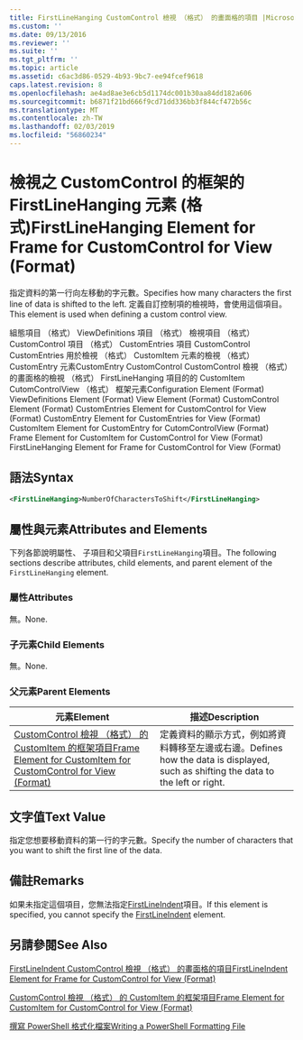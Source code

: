 ```yaml
---
title: FirstLineHanging CustomControl 檢視 （格式） 的畫面格的項目 |Microsoft Docs
ms.custom: ''
ms.date: 09/13/2016
ms.reviewer: ''
ms.suite: ''
ms.tgt_pltfrm: ''
ms.topic: article
ms.assetid: c6ac3d86-0529-4b93-9bc7-ee94fcef9618
caps.latest.revision: 8
ms.openlocfilehash: ae4ad8ae3e6cb5d1174dc001b30aa84dd182a606
ms.sourcegitcommit: b6871f21bd666f9cd71dd336bb3f844cf472b56c
ms.translationtype: MT
ms.contentlocale: zh-TW
ms.lasthandoff: 02/03/2019
ms.locfileid: "56860234"
---
```

# <a name="firstlinehanging-element-for-frame-for-customcontrol-for-view-format"></a><span data-ttu-id="5414c-102">檢視之 CustomControl 的框架的 FirstLineHanging 元素 (格式)</span><span class="sxs-lookup"><span data-stu-id="5414c-102">FirstLineHanging Element for Frame for CustomControl for View (Format)</span></span>

<span data-ttu-id="5414c-103">指定資料的第一行向左移動的字元數。</span><span class="sxs-lookup"><span data-stu-id="5414c-103">Specifies how many characters the first line of data is shifted to the left.</span></span> <span data-ttu-id="5414c-104">定義自訂控制項的檢視時，會使用這個項目。</span><span class="sxs-lookup"><span data-stu-id="5414c-104">This element is used when defining a custom control view.</span></span>

<span data-ttu-id="5414c-105">組態項目 （格式） ViewDefinitions 項目 （格式） 檢視項目 （格式） CustomControl 項目 （格式） CustomEntries 項目 CustomControl CustomEntries 用於檢視 （格式） CustomItem 元素的檢視 （格式） CustomEntry 元素CustomEntry CustomControl CustomControl 檢視 （格式） 的畫面格的檢視 （格式） FirstLineHanging 項目的的 CustomItem CutomControlView （格式） 框架元素</span><span class="sxs-lookup"><span data-stu-id="5414c-105">Configuration Element (Format) ViewDefinitions Element (Format) View Element (Format) CustomControl Element (Format) CustomEntries Element for CustomControl for View (Format) CustomEntry Element for CustomEntries for View (Format) CustomItem Element for CustomEntry for CutomControlView (Format) Frame Element for CustomItem for CustomControl for View (Format) FirstLineHanging Element for Frame for CustomControl for View (Format)</span></span>

## <a name="syntax"></a><span data-ttu-id="5414c-106">語法</span><span class="sxs-lookup"><span data-stu-id="5414c-106">Syntax</span></span>

```xml
<FirstLineHanging>NumberOfCharactersToShift</FirstLineHanging>
```

## <a name="attributes-and-elements"></a><span data-ttu-id="5414c-107">屬性與元素</span><span class="sxs-lookup"><span data-stu-id="5414c-107">Attributes and Elements</span></span>

<span data-ttu-id="5414c-108">下列各節說明屬性、 子項目和父項目`FirstLineHanging`項目。</span><span class="sxs-lookup"><span data-stu-id="5414c-108">The following sections describe attributes, child elements, and parent element of the `FirstLineHanging` element.</span></span>

### <a name="attributes"></a><span data-ttu-id="5414c-109">屬性</span><span class="sxs-lookup"><span data-stu-id="5414c-109">Attributes</span></span>

<span data-ttu-id="5414c-110">無。</span><span class="sxs-lookup"><span data-stu-id="5414c-110">None.</span></span>

### <a name="child-elements"></a><span data-ttu-id="5414c-111">子元素</span><span class="sxs-lookup"><span data-stu-id="5414c-111">Child Elements</span></span>

<span data-ttu-id="5414c-112">無。</span><span class="sxs-lookup"><span data-stu-id="5414c-112">None.</span></span>

### <a name="parent-elements"></a><span data-ttu-id="5414c-113">父元素</span><span class="sxs-lookup"><span data-stu-id="5414c-113">Parent Elements</span></span>

|<span data-ttu-id="5414c-114">元素</span><span class="sxs-lookup"><span data-stu-id="5414c-114">Element</span></span>|<span data-ttu-id="5414c-115">描述</span><span class="sxs-lookup"><span data-stu-id="5414c-115">Description</span></span>|
|-------------|-----------------|
|[<span data-ttu-id="5414c-116">CustomControl 檢視 （格式） 的 CustomItem 的框架項目</span><span class="sxs-lookup"><span data-stu-id="5414c-116">Frame Element for CustomItem for CustomControl for View (Format)</span></span>](./frame-element-for-customitem-for-customcontrol-for-view-format.md)|<span data-ttu-id="5414c-117">定義資料的顯示方式，例如將資料轉移至左邊或右邊。</span><span class="sxs-lookup"><span data-stu-id="5414c-117">Defines how the data is displayed, such as shifting the data to the left or right.</span></span>|

## <a name="text-value"></a><span data-ttu-id="5414c-118">文字值</span><span class="sxs-lookup"><span data-stu-id="5414c-118">Text Value</span></span>

<span data-ttu-id="5414c-119">指定您想要移動資料的第一行的字元數。</span><span class="sxs-lookup"><span data-stu-id="5414c-119">Specify the number of characters that you want to shift the first line of the data.</span></span>

## <a name="remarks"></a><span data-ttu-id="5414c-120">備註</span><span class="sxs-lookup"><span data-stu-id="5414c-120">Remarks</span></span>

<span data-ttu-id="5414c-121">如果未指定這個項目，您無法指定[FirstLineIndent](./firstlineindent-element-for-frame-for-customcontrol-for-view-format.md)項目。</span><span class="sxs-lookup"><span data-stu-id="5414c-121">If this element is specified, you cannot specify the [FirstLineIndent](./firstlineindent-element-for-frame-for-customcontrol-for-view-format.md) element.</span></span>

## <a name="see-also"></a><span data-ttu-id="5414c-122">另請參閱</span><span class="sxs-lookup"><span data-stu-id="5414c-122">See Also</span></span>

[<span data-ttu-id="5414c-123">FirstLineIndent CustomControl 檢視 （格式） 的畫面格的項目</span><span class="sxs-lookup"><span data-stu-id="5414c-123">FirstLineIndent Element for Frame for CustomControl for View (Format)</span></span>](./firstlineindent-element-for-frame-for-customcontrol-for-view-format.md)

[<span data-ttu-id="5414c-124">CustomControl 檢視 （格式） 的 CustomItem 的框架項目</span><span class="sxs-lookup"><span data-stu-id="5414c-124">Frame Element for CustomItem for CustomControl for View (Format)</span></span>](./frame-element-for-customitem-for-customcontrol-for-view-format.md)

[<span data-ttu-id="5414c-125">撰寫 PowerShell 格式化檔案</span><span class="sxs-lookup"><span data-stu-id="5414c-125">Writing a PowerShell Formatting File</span></span>](./writing-a-powershell-formatting-file.md)
